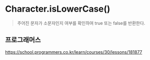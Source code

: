 # Character.isLowerCase()
>주어진 문자가 소문자인지 여부를 확인하여 true 또는 false를 반환한다.


## 프로그래머스
https://school.programmers.co.kr/learn/courses/30/lessons/181877